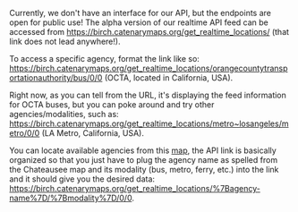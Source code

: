 Currently, we don't have an interface for our API, but the endpoints are open for public use! The alpha version of our realtime API feed can be accessed from https://birch.catenarymaps.org/get_realtime_locations/ (that link does not lead anywhere!). 

To access a specific agency, format the link like so: https://birch.catenarymaps.org/get_realtime_locations/orangecountytransportationauthority/bus/0/0 
(OCTA, located in California, USA). 

Right now, as you can tell from the URL, it's displaying the feed information for OCTA buses, but you can poke around and try other agencies/modalities, such as:
https://birch.catenarymaps.org/get_realtime_locations/metro~losangeles/metro/0/0 
(LA Metro, California, USA). 

You can locate available agencies from this [map](https://maps.catenarymaps.org/chateausee), the API link is basically organized so that you just have to plug the agency name as spelled from the Chateausee map and its modality (bus, metro, ferry, etc.) into the link and it should give you the desired data:  https://birch.catenarymaps.org/get_realtime_locations/%7Bagency-name%7D/%7Bmodality%7D/0/0.